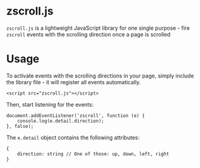 # zscroll.js

`zscroll.js` is a lightweight JavaScript library for one single purpose - fire `zscroll` events with the scrolling direction once a page is scrolled

# Usage

To activate events with the scrolling directions in your page, simply include the library file - it will register all events automatically.

    <script src="zscroll.js"></script>

Then, start listening for the events:

    document.addEventListener('zscroll', function (e) {
        console.log(e.detail.direction);
    }, false);

The `e.detail` object contains the following attributes:

    {
        direction: string // One of those: up, down, left, right
    }

